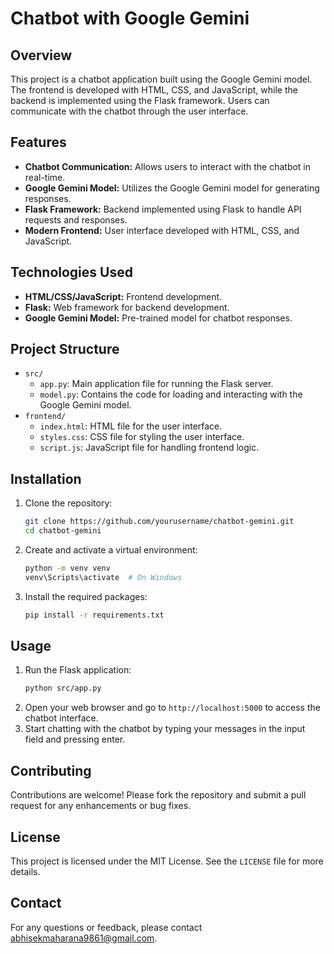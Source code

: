 # Chatbot with Google Gemini

## Overview
This project is a chatbot application built using the Google Gemini model. The frontend is developed with HTML, CSS, and JavaScript, while the backend is implemented using the Flask framework. Users can communicate with the chatbot through the user interface.

## Features
- **Chatbot Communication:** Allows users to interact with the chatbot in real-time.
- **Google Gemini Model:** Utilizes the Google Gemini model for generating responses.
- **Flask Framework:** Backend implemented using Flask to handle API requests and responses.
- **Modern Frontend:** User interface developed with HTML, CSS, and JavaScript.

## Technologies Used
- **HTML/CSS/JavaScript:** Frontend development.
- **Flask:** Web framework for backend development.
- **Google Gemini Model:** Pre-trained model for chatbot responses.

## Project Structure
- `src/`
  - `app.py`: Main application file for running the Flask server.
  - `model.py`: Contains the code for loading and interacting with the Google Gemini model.
- `frontend/`
  - `index.html`: HTML file for the user interface.
  - `styles.css`: CSS file for styling the user interface.
  - `script.js`: JavaScript file for handling frontend logic.

## Installation
1. Clone the repository:
    ```bash
    git clone https://github.com/yourusername/chatbot-gemini.git
    cd chatbot-gemini
    ```
2. Create and activate a virtual environment:
    ```bash
    python -m venv venv
    venv\Scripts\activate  # On Windows
    ```
3. Install the required packages:
    ```bash
    pip install -r requirements.txt
    ```

## Usage
1. Run the Flask application:
    ```bash
    python src/app.py
    ```
2. Open your web browser and go to `http://localhost:5000` to access the chatbot interface.
3. Start chatting with the chatbot by typing your messages in the input field and pressing enter.

## Contributing
Contributions are welcome! Please fork the repository and submit a pull request for any enhancements or bug fixes.

## License
This project is licensed under the MIT License. See the `LICENSE` file for more details.

## Contact
For any questions or feedback, please contact [abhisekmaharana9861@gmail.com](abhisekmaharana9861@gmail.com).
